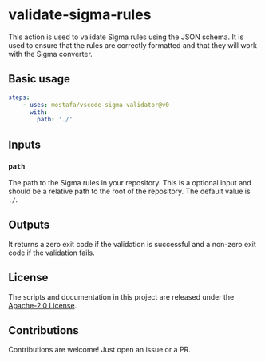 # validate-sigma-rules

This action is used to validate Sigma rules using the JSON schema. It is used to ensure that the rules are correctly formatted and that they will work with the Sigma converter.

## Basic usage

```yaml
steps:
    - uses: mostafa/vscode-sigma-validator@v0
      with:
        path: './'
```

## Inputs

### `path`

The path to the Sigma rules in your repository. This is a optional input and should be a relative path to the root of the repository. The default value is `./`.

## Outputs

It returns a zero exit code if the validation is successful and a non-zero exit code if the validation fails.

## License

The scripts and documentation in this project are released under the [Apache-2.0 License](LICENSE).

## Contributions

Contributions are welcome! Just open an issue or a PR.
